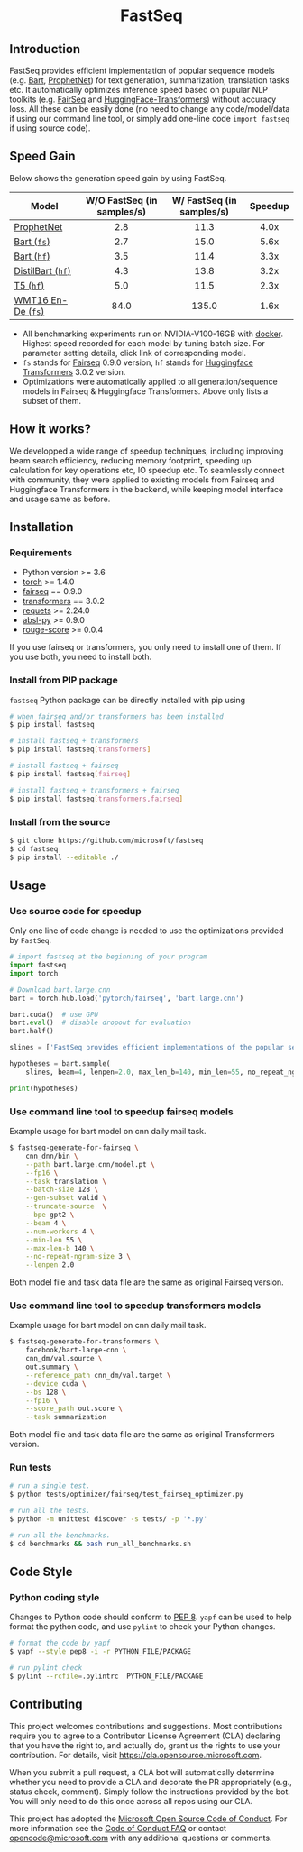 <h1 align="Center"> <p> FastSeq </p> </h1>

## Introduction

FastSeq provides efficient implementation of popular sequence models (e.g. [Bart](https://arxiv.org/pdf/1910.13461.pdf), [ProphetNet](https://github.com/microsoft/ProphetNet)) for text generation, summarization, translation tasks etc. It automatically optimizes inference speed based on pupular NLP toolkits (e.g. [FairSeq](https://github.com/pytorch/fairseq) and [HuggingFace-Transformers](https://github.com/huggingface/transformers)) without accuracy loss. All these can be easily done (no need to change any code/model/data if using our command line tool, or simply add one-line code `import fastseq` if using source code).

## Speed Gain
Below shows the generation speed gain by using FastSeq.

| Model            | W/O FastSeq (in samples/s) | W/ FastSeq (in samples/s) | Speedup |
|------------------|:--------------------------:|:-------------------------:|:-----:|
| [ProphetNet](examples/prophetnet/README.md)       | 2.8 | 11.3  | 4.0x  |
| [Bart (`fs`)](examples/bart/README.md)              | 2.7  | 15.0 | 5.6x  |
| [Bart (`hf`)](examples/bart/README.md#speedup-bart-huggingface-transformers-version-by-using-fastseq) | 3.5 | 11.4 | 3.3x  |
| [DistilBart (`hf`)](examples/distilbart/README.md)    | 4.3  | 13.8  | 3.2x  |
| [T5 (`hf`)](examples/t5/README.md)                  | 5.0  | 11.5  | 2.3x  |
| [WMT16 En-De (`fs`)](examples/wmt/README.md)        | 84.0   | 135.0  | 1.6x  |

- All benchmarking experiments run on NVIDIA-V100-16GB with [docker](docker/Dockerfile). Highest speed recorded for each model by tuning batch size. For parameter setting details, click link of corresponding model.
- `fs` stands for [Fairseq](https://github.com/pytorch/fairseq) 0.9.0 version, `hf` stands for [Huggingface Transformers](https://github.com/huggingface/transformers) 3.0.2 version.
- Optimizations were automatically applied to all generation/sequence models in Fairseq & Huggingface Transformers. Above only lists a subset of them.

## How it works?
We developped a wide range of speedup techniques, including improving beam search efficiency, reducing memory footprint, speeding up calculation for key operations etc, IO speedup etc. To seamlessly connect with community, they were applied to existing models from Fairseq and Huggingface Transformers in the backend, while keeping model interface and usage same as before.
 
## Installation

### Requirements

- Python version >= 3.6
- [torch](http://pytorch.org/) >= 1.4.0
- [fairseq](https://github.com/pytorch/fairseq) == 0.9.0
- [transformers](https://github.com/huggingface/transformers) == 3.0.2
- [requets](https://pypi.org/project/requests/) >= 2.24.0
- [absl-py](https://pypi.org/project/absl-py/) >= 0.9.0
- [rouge-score](https://pypi.org/project/rouge-score/) >= 0.0.4

If you use fairseq or transformers, you only need to install one of them. If you use both, you need to install both.

### Install from PIP package

`fastseq` Python package can be directly installed with pip using

```bash
# when fairseq and/or transformers has been installed
$ pip install fastseq

# install fastseq + transformers
$ pip install fastseq[transformers]

# install fastseq + fairseq
$ pip install fastseq[fairseq]

# install fastseq + transformers + fairseq
$ pip install fastseq[transformers,fairseq]
```

### Install from the source

```bash
$ git clone https://github.com/microsoft/fastseq
$ cd fastseq
$ pip install --editable ./
```

## Usage

### Use source code for speedup

Only one line of code change is needed to use the optimizations provided by `FastSeq`.

```Python
# import fastseq at the beginning of your program
import fastseq
import torch

# Download bart.large.cnn
bart = torch.hub.load('pytorch/fairseq', 'bart.large.cnn')

bart.cuda()  # use GPU
bart.eval()  # disable dropout for evaluation
bart.half()

slines = ['FastSeq provides efficient implementations of the popular sequence models. Please visit https://github.com/microsoft/fastseq for more details.']

hypotheses = bart.sample(
    slines, beam=4, lenpen=2.0, max_len_b=140, min_len=55, no_repeat_ngram_size=3)

print(hypotheses)
```

### Use command line tool to speedup fairseq models
Example usage for bart model on cnn daily mail task.

```bash
$ fastseq-generate-for-fairseq \
    cnn_dnn/bin \
    --path bart.large.cnn/model.pt \
    --fp16 \
    --task translation \
    --batch-size 128 \
    --gen-subset valid \
    --truncate-source  \
    --bpe gpt2 \
    --beam 4 \
    --num-workers 4 \
    --min-len 55 \
    --max-len-b 140 \
    --no-repeat-ngram-size 3 \
    --lenpen 2.0
```
Both model file and task data file are the same as original Fairseq version.

### Use command line tool to speedup transformers models
Example usage for bart model on cnn daily mail task.

```bash
$ fastseq-generate-for-transformers \
    facebook/bart-large-cnn \
    cnn_dm/val.source \
    out.summary \
    --reference_path cnn_dm/val.target \
    --device cuda \
    --bs 128 \
    --fp16 \
    --score_path out.score \
    --task summarization
```
Both model file and task data file are the same as original Transformers version.

### Run tests

```bash
# run a single test.
$ python tests/optimizer/fairseq/test_fairseq_optimizer.py

# run all the tests.
$ python -m unittest discover -s tests/ -p '*.py'

# run all the benchmarks.
$ cd benchmarks && bash run_all_benchmarks.sh
```

## Code Style

### Python coding style

Changes to Python code should conform to [PEP 8](https://www.python.org/dev/peps/pep-0008/). `yapf` can be used to help format the python code, and use `pylint` to check your Python changes.

```bash
# format the code by yapf
$ yapf --style pep8 -i -r PYTHON_FILE/PACKAGE

# run pylint check
$ pylint --rcfile=.pylintrc  PYTHON_FILE/PACKAGE
```

## Contributing

This project welcomes contributions and suggestions.  Most contributions require you to agree to a
Contributor License Agreement (CLA) declaring that you have the right to, and actually do, grant us
the rights to use your contribution. For details, visit https://cla.opensource.microsoft.com.

When you submit a pull request, a CLA bot will automatically determine whether you need to provide
a CLA and decorate the PR appropriately (e.g., status check, comment). Simply follow the instructions
provided by the bot. You will only need to do this once across all repos using our CLA.

This project has adopted the [Microsoft Open Source Code of Conduct](https://opensource.microsoft.com/codeofconduct/).
For more information see the [Code of Conduct FAQ](https://opensource.microsoft.com/codeofconduct/faq/) or
contact [opencode@microsoft.com](mailto:opencode@microsoft.com) with any additional questions or comments.
